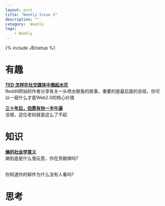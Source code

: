 ```yaml
---
layout: post
title: "Weekly Issue 3"
description: ""
category:  Weekly
tags: 
    - Weekly
---
```

{% include JB/setup %}

# 有趣
**[TED 怎样在社交媒体中溅起水花](http://video.sina.com.cn/p/edu/news/2013-03-20/171962190807.html)**  
Reddit网站的作者分享有关一头喷水鲸鱼的故事，重要的是最后面的总结，你可以一窥什么才是Web2.0的核心价值

**[三十年后，但愿有你一半牛逼](http://www.douban.com/note/266173407/)**  
没错，这位老妈就是这么了不起

# 知识
**[熵的社会学意义](http://www.ruanyifeng.com/blog/2013/04/entropy.html)**  
熵到底是什么鬼玩意，你在贡献熵吗?

**[]()**  

**[]()**  
你知道你的邮件为什么没有人看吗?

# 思考
**[]()**  




